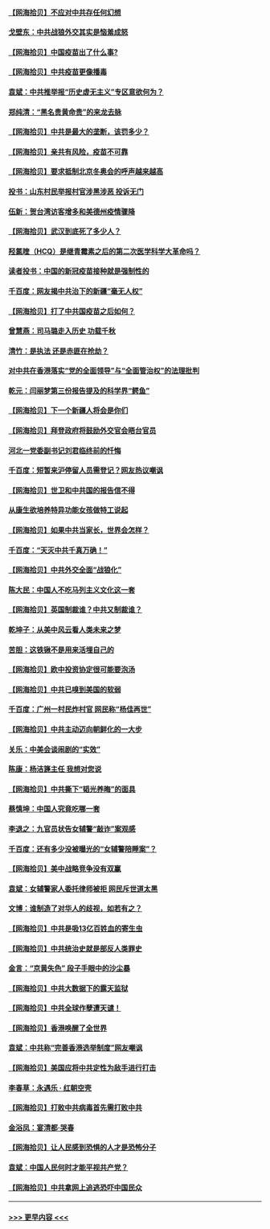 #### [【网海拾贝】不应对中共存任何幻想](../pages/nsc993/n12881460.md?t=04152052) 
#### [戈壁东：中共战狼外交其实是恼羞成怒](../pages/nsc993/n12880392.md?t=04152052) 
#### [【网海拾贝】中国疫苗出了什么事?](../pages/nsc993/n12879124.md?t=04152052) 
#### [【网海拾贝】中共疫苗更像播毒](../pages/nsc993/n12876631.md?t=04152052) 
#### [袁斌：中共推举报“历史虚无主义”专区意欲何为？](../pages/nsc993/n12876530.md?t=04152052) 
#### [郑纯清：“黑名贵黄命贵”的来龙去脉](../pages/nsc993/n12875589.md?t=04152052) 
#### [【网海拾贝】中共是最大的垄断，该罚多少？](../pages/nsc993/n12874006.md?t=04152052) 
#### [【网海拾贝】亲共有风险，疫苗不可靠](../pages/nsc993/n12872224.md?t=04152052) 
#### [【网海拾贝】要求抵制北京冬奥会的呼声越来越高](../pages/nsc993/n12868962.md?t=04152052) 
#### [投书：山东村民举报村官涉黑涉恶 投诉无门](../pages/nsc993/n12869726.md?t=04152052) 
#### [伍新：贺台湾访客增多和美德州疫情骤降](../pages/nsc993/n12865651.md?t=04152052) 
#### [【网海拾贝】武汉到底死了多少人？](../pages/nsc993/n12863707.md?t=04152052) 
#### [羟氯喹（HCQ）是继青霉素之后的第二次医学科学大革命吗？](../pages/nsc993/n12638564.md?t=04152052) 
#### [读者投书：中国的新冠疫苗接种就是强制性的](../pages/nsc993/n12859932.md?t=04152052) 
#### [千百度：网友揭中共治下的新疆“毫无人权”](../pages/nsc993/n12858385.md?t=04152052) 
#### [【网海拾贝】打了中共国疫苗之后如何？](../pages/nsc993/n12857866.md?t=04152052) 
#### [曾慧燕：司马璐走入历史 功载千秋](../pages/nsc993/n12856996.md?t=04152052) 
#### [清竹：是执法 还是赤匪在抢劫？](../pages/nsc993/n12856952.md?t=04152052) 
#### [对中共在香港落实“党的全面领导”与“全面管治权”的法理批判](../pages/nsc993/n12856929.md?t=04152052) 
#### [乾元：闫丽梦第三份报告提及的科学界“鳄鱼”](../pages/nsc993/n12855985.md?t=04152052) 
#### [【网海拾贝】下一个新疆人将会是你们](../pages/nsc993/n12855864.md?t=04152052) 
#### [【网海拾贝】拜登政府将鼓励外交官会晤台官员](../pages/nsc993/n12853615.md?t=04152052) 
#### [河北一党委副书记刘君临终前的忏悔](../pages/nsc993/n12849420.md?t=04152052) 
#### [千百度：短暂来沪停留人员需登记？网友热议嘲讽](../pages/nsc993/n12853497.md?t=04152052) 
#### [【网海拾贝】世卫和中共国的报告信不得](../pages/nsc993/n12850902.md?t=04152052) 
#### [从康生欲培养特异功能女孩做特工说起](../pages/nsc993/n12849289.md?t=04152052) 
#### [【网海拾贝】如果中共当家长，世界会怎样？](../pages/nsc993/n12848436.md?t=04152052) 
#### [千百度：“天灭中共千真万确！”](../pages/nsc993/n12845659.md?t=04152052) 
#### [【网海拾贝】中共外交全面“战狼化”](../pages/nsc993/n12845607.md?t=04152052) 
#### [陈大民：中国人不吃马列主义文化这一套](../pages/nsc993/n12842496.md?t=04152052) 
#### [【网海拾贝】英国制裁谁？中共又制裁谁？](../pages/nsc993/n12840909.md?t=04152052) 
#### [乾坤子：从美中风云看人类未来之梦](../pages/nsc993/n12840590.md?t=04152052) 
#### [苦胆：这铁锹不是用来活埋自己的](../pages/nsc993/n12839512.md?t=04152052) 
#### [【网海拾贝】欧中投资协定很可能要泡汤](../pages/nsc993/n12835122.md?t=04152052) 
#### [【网海拾贝】中共已嗅到美国的软弱](../pages/nsc993/n12832411.md?t=04152052) 
#### [千百度：广州一村民炸村官 网民称“杨佳再世”](../pages/nsc993/n12832380.md?t=04152052) 
#### [【网海拾贝】中共主动迈向朝鲜化的一大步](../pages/nsc993/n12829887.md?t=04152052) 
#### [关乐：中美会谈闹剧的“实效”](../pages/nsc993/n12826698.md?t=04152052) 
#### [陈康：杨洁篪主任  我想对您说](../pages/nsc993/n12826609.md?t=04152052) 
#### [【网海拾贝】中共撕下“韬光养晦”的面具](../pages/nsc993/n12826459.md?t=04152052) 
#### [蔡慎坤：中国人究竟吃哪一套](../pages/nsc993/n12826010.md?t=04152052) 
#### [李退之：九官员状告女辅警“敲诈”案观感](../pages/nsc993/n12823984.md?t=04152052) 
#### [千百度：还有多少没被曝光的“女辅警陪睡案”？](../pages/nsc993/n12822136.md?t=04152052) 
#### [【网海拾贝】美中战略竞争没有双赢](../pages/nsc993/n12822105.md?t=04152052) 
#### [袁斌：女辅警家人委托律师被拒 网民斥世道太黑](../pages/nsc993/n12822004.md?t=04152052) 
#### [文博：谁制造了对华人的歧视，如若有之？](../pages/nsc993/n12821635.md?t=04152052) 
#### [【网海拾贝】中共是吸13亿百姓血的寄生虫](../pages/nsc993/n12819191.md?t=04152052) 
#### [【网海拾贝】中共统治史就是部反人类罪史](../pages/nsc993/n12816738.md?t=04152052) 
#### [金言：“京黄失色” 段子手眼中的沙尘暴](../pages/nsc993/n12815700.md?t=04152052) 
#### [【网海拾贝】中共大数据下的露天监狱](../pages/nsc993/n12811075.md?t=04152052) 
#### [【网海拾贝】中共全球作孽遭天谴！](../pages/nsc993/n12810258.md?t=04152052) 
#### [【网海拾贝】香港唤醒了全世界](../pages/nsc993/n12809100.md?t=04152052) 
#### [袁斌：中共称“完善香港选举制度”网友嘲讽](../pages/nsc993/n12808994.md?t=04152052) 
#### [【网海拾贝】美国应将中共定性为敌手进行打击](../pages/nsc993/n12806870.md?t=04152052) 
#### [李春草：永遇乐 · 红朝空壳](../pages/nsc993/n12805365.md?t=04152052) 
#### [【网海拾贝】打败中共病毒首先需打败中共](../pages/nsc993/n12803930.md?t=04152052) 
#### [金浴凤：宴清都‧哭春](../pages/nsc993/n12801601.md?t=04152052) 
#### [【网海拾贝】让人民感到恐惧的人才是恐怖分子](../pages/nsc993/n12799347.md?t=04152052) 
#### [袁斌：中国人民何时才能平视共产党？](../pages/nsc993/n12799306.md?t=04152052) 
#### [【网海拾贝】中共拿网上追逃恐吓中国民众](../pages/nsc993/n12796905.md?t=04152052) 

----
#### [ >>> 更早内容 <<< ](../indexes/nsc993-earlier.md)

